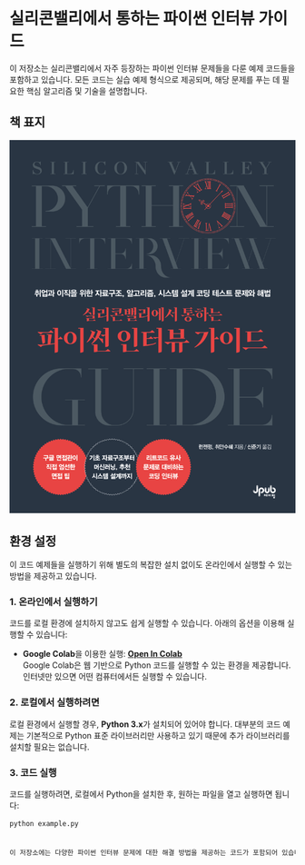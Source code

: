 # 실리콘밸리에서 통하는 파이썬 인터뷰 가이드

이 저장소는 실리콘밸리에서 자주 등장하는 파이썬 인터뷰 문제들을 다룬 예제 코드들을 포함하고 있습니다. 모든 코드는 실습 예제 형식으로 제공되며, 해당 문제를 푸는 데 필요한 핵심 알고리즘 및 기술을 설명합니다.

## 책 표지
![책 표지](cover.jpg)

## 환경 설정

이 코드 예제들을 실행하기 위해 별도의 복잡한 설치 없이도 온라인에서 실행할 수 있는 방법을 제공하고 있습니다.

### 1. 온라인에서 실행하기
코드를 로컬 환경에 설치하지 않고도 쉽게 실행할 수 있습니다. 아래의 옵션을 이용해 실행할 수 있습니다:

- **Google Colab**을 이용한 실행:
  [**Open In Colab**](https://colab.research.google.com)  
  Google Colab은 웹 기반으로 Python 코드를 실행할 수 있는 환경을 제공합니다. 인터넷만 있으면 어떤 컴퓨터에서든 실행할 수 있습니다.  

### 2. 로컬에서 실행하려면
로컬 환경에서 실행할 경우, **Python 3.x**가 설치되어 있어야 합니다. 대부분의 코드 예제는 기본적으로 Python 표준 라이브러리만 사용하고 있기 때문에 추가 라이브러리를 설치할 필요는 없습니다.

### 3. 코드 실행
코드를 실행하려면, 로컬에서 Python을 설치한 후, 원하는 파일을 열고 실행하면 됩니다:

```bash
python example.py


이 저장소에는 다양한 파이썬 인터뷰 문제에 대한 해결 방법을 제공하는 코드가 포함되어 있습니다. 각 코드는 간단한 설명과 함께 제공되며, 문제를 해결하는 데 필요한 핵심 알고리즘을 다룹니다.

